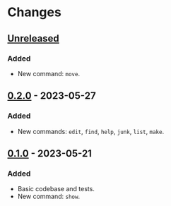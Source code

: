# Changes

## [Unreleased]
### Added
- New command: `move`.

## [0.2.0] - 2023-05-27
### Added
- New commands: `edit`, `find`, `help`, `junk`, `list`, `make`.

## [0.1.0] - 2023-05-21
### Added
- Basic codebase and tests.
- New command: `show`.

[Unreleased]: https://github.com/wirehaiku/kireji/tree/main
[0.1.0]:      https://github.com/wirehaiku/kireji/tree/v0.1.0
[0.2.0]:      https://github.com/wirehaiku/kireji/tree/v0.2.0
